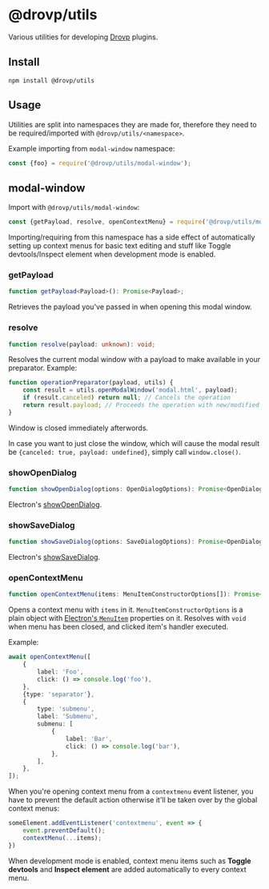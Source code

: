 # @drovp/utils

Various utilities for developing [Drovp](https://drovp.app) plugins.

## Install

```
npm install @drovp/utils
```

## Usage

Utilities are split into namespaces they are made for, therefore they need to be required/imported with `@drovp/utils/<namespace>`.

Example importing from `modal-window` namespace:

```js
const {foo} = require('@drovp/utils/modal-window');
```

## modal-window

Import with `@drovp/utils/modal-window`:

```ts
const {getPayload, resolve, openContextMenu} = require('@drovp/utils/modal-window');
```

Importing/requiring from this namespace has a side effect of automatically setting up context menus for basic text editing and stuff like Toggle devtools/Inspect element when development mode is enabled.

### getPayload

```ts
function getPayload<Payload>(): Promise<Payload>;
```

Retrieves the payload you've passed in when opening this modal window.

### resolve

```ts
function resolve(payload: unknown): void;
```

Resolves the current modal window with a payload to make available in your preparator. Example:

```ts
function operationPreparator(payload, utils) {
	const result = utils.openModalWindow('modal.html', payload);
	if (result.canceled) return null; // Cancels the operation
	return result.payload; // Proceeds the operation with new/modified payload
}
```

Window is closed immediately afterwords.

In case you want to just close the window, which will cause the modal result be `{canceled: true, payload: undefined}`, simply call `window.close()`.

### showOpenDialog

```ts
function showOpenDialog(options: OpenDialogOptions): Promise<OpenDialogReturnValue>;
```

Electron's [showOpenDialog](https://www.electronjs.org/docs/latest/api/dialog).

### showSaveDialog

```ts
function showSaveDialog(options: SaveDialogOptions): Promise<OpenDialogReturnValue>;
```

Electron's [showSaveDialog](https://www.electronjs.org/docs/latest/api/dialog).

### openContextMenu

```ts
function openContextMenu(items: MenuItemConstructorOptions[]): Promise<void>;
```

Opens a context menu with `items` in it. `MenuItemConstructorOptions` is a plain object with [Electron's `MenuItem`](https://www.electronjs.org/docs/latest/api/menu-item) properties on it. Resolves with `void` when menu has been closed, and clicked item's handler executed.

Example:

```ts
await openContextMenu([
	{
		label: 'Foo',
		click: () => console.log('foo'),
	},
	{type: 'separator'},
	{
		type: 'submenu',
		label: 'Submenu',
		submenu: [
			{
				label: 'Bar',
				click: () => console.log('bar'),
			},
		],
	},
]);
```

When you're opening context menu from a `contextmenu` event listener, you have to prevent the default action otherwise it'll be taken over by the global context menus:

```ts
someElement.addEventListener('contextmenu', event => {
	event.preventDefault();
	contextMenu(...items);
})
```

When development mode is enabled, context menu items such as **Toggle devtools** and **Inspect element** are added automatically to every context menu.
